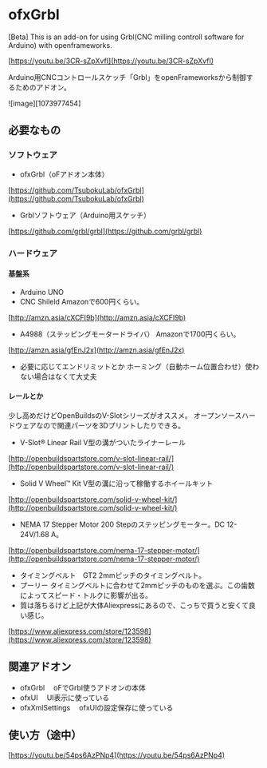 ﻿# ofxGrbl
[Beta] This is an add-on for using Grbl(CNC milling controll software for Arduino) with openframeworks. 

[https://youtu.be/3CR-sZpXvfI](https://youtu.be/3CR-sZpXvfI)

Arduino用CNCコントロールスケッチ「Grbl」をopenFrameworksから制御するためのアドオン。

![image][1073977454]
## 必要なもの
### ソフトウェア
* ofxGrbl（oFアドオン本体）

 [https://github.com/TsubokuLab/ofxGrbl](https://github.com/TsubokuLab/ofxGrbl) 

* Grblソフトウェア（Arduino用スケッチ）

 [https://github.com/grbl/grbl](https://github.com/grbl/grbl) 


### ハードウェア

#### 基盤系

* Arduino UNO
* CNC Shileld
 Amazonで600円くらい。

 [http://amzn.asia/cXCFI9b](http://amzn.asia/cXCFI9b) 

* A4988（ステッピングモータードライバ）
 Amazonで1700円くらい。

 [http://amzn.asia/gfEnJ2x](http://amzn.asia/gfEnJ2x) 

* 必要に応じてエンドリミットとか
 ホーミング（自動ホーム位置合わせ）使わない場合はなくて大丈夫

#### レールとか
少し高めだけどOpenBuildsのV-Slotシリーズがオススメ。
オープンソースハードウェアなので関連パーツを3Dプリントしたりできる。

* V-Slot­® Linear Rail
V型の溝がついたライナーレール

 [http://openbuildspartstore.com/v-slot-linear-rail/](http://openbuildspartstore.com/v-slot-linear-rail/) 

* Solid V Wheel™ Kit
 V型の溝に沿って稼働するホイールキット

 [http://openbuildspartstore.com/solid-v-wheel-kit/](http://openbuildspartstore.com/solid-v-wheel-kit/) 

* NEMA 17 Stepper Motor
 200 Stepのステッピングモーター。DC 12-24V/1.68 A。

 [http://openbuildspartstore.com/nema-17-stepper-motor/](http://openbuildspartstore.com/nema-17-stepper-motor/) 

* タイミングベルト　GT2
 2mmピッチのタイミングベルト。
* プーリー
 タイミングベルトに合わせて2mmピッチのものを選ぶ。この歯数によってスピード・トルクに影響が出る。
* 質は落ちるけど上記が大体Aliexpressにあるので、こっちで買うと安くて良い感じ。

 [https://www.aliexpress.com/store/123598](https://www.aliexpress.com/store/123598) 

## 関連アドオン
* ofxGrbl
　oFでGrbl使うアドオンの本体
* ofxUI
　UI表示に使っている
* ofxXmlSettings
　ofxUIの設定保存に使っている

## 使い方（途中）
[https://youtu.be/54ps6AzPNp4](https://youtu.be/54ps6AzPNp4)